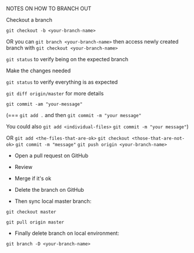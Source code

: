 NOTES ON HOW TO BRANCH OUT


 Checkout a branch

 `git checkout -b <your-branch-name>`


 OR you can `git branch <your-branch-name>`
 then access newly created branch with `git checkout <your-branch-name>`


 `git status` to verify being on the expected branch


 Make the changes needed


 `git status` to verify everything is as expected

 `git diff origin/master` for more details

 `git commit -am "your-message"`

 (=== `git add .` and then `git commit -m "your message"`

 You could also `git add <individual-files>` `git commit -m "your message"`)

 OR `git add <the-files-that-are-ok>`
 `git checkout <those-that-are-not-ok>`
 `git commit -m "message"`
 `git push origin <your-branch-name>`

 - Open a pull request on GitHub

 - Review

 - Merge if it's ok

 - Delete the branch on GitHub

 - Then sync local master branch:

 `git checkout master`

 `git pull origin master`

 - Finally delete branch on local environment:

 `git branch -D <your-branch-name>`